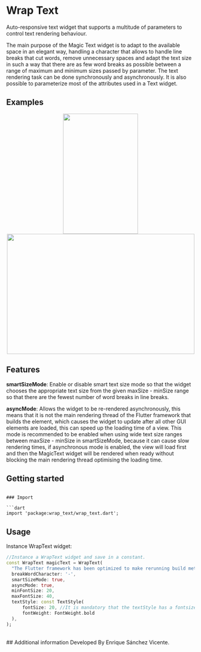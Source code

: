 # Wrap Text

Auto-responsive text widget that supports a multitude of parameters to control text rendering behaviour.

The main purpose of the Magic Text widget is to adapt to the available space in an elegant way, handling a character that allows to handle line breaks that cut words, remove unnecessary spaces and adapt the text size in such a way that there are as few word breaks as possible between a range of maximum and minimum sizes passed by parameter. The text rendering task can be done synchronously and asynchronously. It is also possible to parameterize most of the attributes used in a Text widget.

## Examples

<p align="center">
  <img src="https://cdn.githubraw.com/EnriqueSanVic/magic_text/main/example/img/app_magic_text_phone_example.gif" width="200px" height="320px">
  <img src="https://cdn.githubraw.com/EnriqueSanVic/magic_text/main/example/img/magic_text_desktop_example.gif" width="501px" height="320px">
</p>


## Features

<b>smartSizeMode</b>: Enable or disable smart text size mode so that the widget chooses the appropriate text size from the given maxSize - minSize range so that there are the fewest number of word breaks in line breaks.

<b>asyncMode</b>: Allows the widget to be re-rendered asynchronously, this means that it is not the main rendering thread of the Flutter framework that builds the element, which causes the widget to update after all other GUI elements are loaded, this can speed up the loading time of a view. This mode is recommended to be enabled when using wide text size ranges between maxSize - minSize in smartSizeMode, because it can cause slow rendering times, if asynchronous mode is enabled, the view will load first and then the MagicText widget will be rendered when ready without blocking the main rendering thread optimising the loading time.

## Getting started

```

### Import 

```dart
import 'package:wrap_text/wrap_text.dart';
```
## Usage

Instance WrapText widget:
```dart
//Instance a WrapText widget and save in a constant.
const WrapText magicText = WrapText(
  "The Flutter framework has been optimized to make rerunning build methods fast, so that you can just rebuild anything that needs updating rather than having to individually change instances of widgets.",
  breakWordCharacter: '-',
  smartSizeMode: true,
  asyncMode: true,
  minFontSize: 20,
  maxFontSize: 40,
  textStyle: const TextStyle(
      fontSize: 20, //It is mandatory that the textStyle has a fontsize.
      fontWeight: FontWeight.bold
  ),
);
```
<br>
## Additional information
Developed By Enrique Sánchez Vicente.
